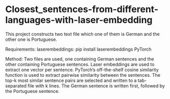 # Closest_sentences-from-different-languages-with-laser-embedding

This project constructs two text file which one of them is German and the other one is Portuguese.

Requirements:
laserembeddings: pip install laserembeddings
PyTorch

Method:
Two files are used, one containing German sentences and the other containing Portuguese sentences.
Laser embeddings are used to extract one vector per sentence.
PyTorch’s off-the-shelf cosine similarity function is used to extract pairwise similarity between the sentences.
The top-k most similar sentence pairs are selected and written to a tab-separated file with k lines. 
The German sentence is written first, followed by the Portuguese sentence.
